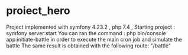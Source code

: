 # proiect_hero
Project implemented with symfony 4.23.2 , php 7.4 ,
Starting project :
        symfony server:start
 You can ran the command :
        php bin/console app:initiate-battle
in order to execute the main cron job and simulate the battle 
The same result is obtained with the following route:
        "/battle" 
